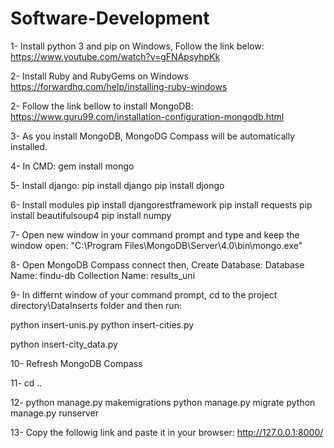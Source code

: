 # Software-Development
1- Install python 3 and pip on Windows, Follow the link below: https://www.youtube.com/watch?v=gFNApsyhpKk

2- Install Ruby and RubyGems on Windows https://forwardhq.com/help/installing-ruby-windows

2- Follow the link bellow to install MongoDB: https://www.guru99.com/installation-configuration-mongodb.html

3- As you install MongoDB, MongoDG Compass will be automatically installed.

4- In CMD: gem install mongo

5- Install django: pip install django pip install djongo

6- Install modules pip install djangorestframework pip install requests pip install beautifulsoup4 pip install numpy

7- Open new window in your command prompt and type and keep the window open: "C:\Program Files\MongoDB\Server\4.0\bin\mongo.exe"

8- Open MongoDB Compass connect then, Create Database: Database Name: findu-db Collection Name: results_uni

9- In differnt window of your command prompt, cd to the project directory\DataInserts folder and then run:

python insert-unis.py python insert-cities.py

python insert-city_data.py

10- Refresh MongoDB Compass

11- cd ..

12- python manage.py makemigrations python manage.py migrate python manage.py runserver

13- Copy the followig link and paste it in your browser: http://127.0.0.1:8000/
